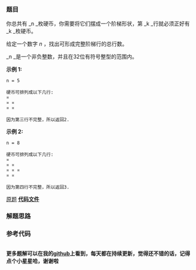 ### 题目
你总共有  _n  _枚硬币，你需要将它们摆成一个阶梯形状，第  _k  _行就必须正好有  _k  _枚硬币。

给定一个数字  _n_ ，找出可形成完整阶梯行的总行数。

_n  _是一个非负整数，并且在32位有符号整型的范围内。

**示例 1:**

    
    
    n = 5
    
    硬币可排列成以下几行:
    ¤
    ¤ ¤
    ¤ ¤
    
    因为第三行不完整，所以返回2.
    

**示例 2:**

    
    
    n = 8
    
    硬币可排列成以下几行:
    ¤
    ¤ ¤
    ¤ ¤ ¤
    ¤ ¤
    
    因为第四行不完整，所以返回3.
    

[原题](https://leetcode-cn.com/problems/arranging-coins/)    **[代码文件]()**


### 解题思路




### 参考代码

```go


```




**更多题解可以在我的[github](https://github.com/LZH139/leetcode_Go)上看到，每天都在持续更新，觉得还不错的话，记得点个小星星哈，谢谢啦**
